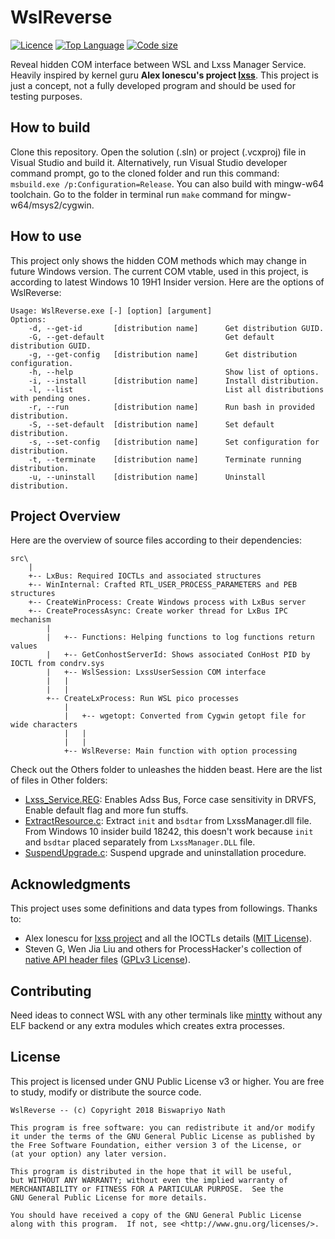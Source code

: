 # WslReverse

[![Licence](https://img.shields.io/github/license/Biswa96/WslReverse.svg?style=for-the-badge)](https://www.gnu.org/licenses/gpl-3.0.en.html)
[![Top Language](https://img.shields.io/github/languages/top/Biswa96/WslReverse.svg?style=for-the-badge)](https://github.com/Biswa96/WslReverse.git)
[![Code size](https://img.shields.io/github/languages/code-size/Biswa96/WslReverse.svg?style=for-the-badge)]()

Reveal hidden COM interface between WSL and Lxss Manager Service. Heavily inspired by kernel guru **Alex Ionescu's project [lxss](https://github.com/ionescu007/lxss)**. This project is just a concept, not a fully developed program and should be used for testing purposes. 

## How to build

Clone this repository. Open the solution (.sln) or project (.vcxproj) file in Visual Studio and build it. Alternatively, run Visual Studio developer command prompt, go to the cloned folder and run this command: `msbuild.exe /p:Configuration=Release`. You can also build with mingw-w64 toolchain. Go to the folder in terminal run `make` command for mingw-w64/msys2/cygwin. 

## How to use

This project only shows the hidden COM methods which may change in future Windows version. The current COM vtable, used in this project, is according to latest Windows 10 19H1 Insider version. Here are the options of WslReverse: 

```
Usage: WslReverse.exe [-] [option] [argument]
Options:
    -d, --get-id       [distribution name]      Get distribution GUID.
    -G, --get-default                           Get default distribution GUID.
    -g, --get-config   [distribution name]      Get distribution configuration.
    -h, --help                                  Show list of options.
    -i, --install      [distribution name]      Install distribution.
    -l, --list                                  List all distributions with pending ones.
    -r, --run          [distribution name]      Run bash in provided distribution.
    -S, --set-default  [distribution name]      Set default distribution.
    -s, --set-config   [distribution name]      Set configuration for distribution.
    -t, --terminate    [distribution name]      Terminate running distribution.
    -u, --uninstall    [distribution name]      Uninstall distribution.
```

## Project Overview

Here are the overview of source files according to their dependencies:

```
src\
    |
    +-- LxBus: Required IOCTLs and associated structures
    +-- WinInternal: Crafted RTL_USER_PROCESS_PARAMETERS and PEB structures
    +-- CreateWinProcess: Create Windows process with LxBus server
    +-- CreateProcessAsync: Create worker thread for LxBus IPC mechanism
        |
        |   +-- Functions: Helping functions to log functions return values
        |   +-- GetConhostServerId: Shows associated ConHost PID by IOCTL from condrv.sys
        |   +-- WslSession: LxssUserSession COM interface
        |   |
        |   |
        +-- CreateLxProcess: Run WSL pico processes
            |
            |   +-- wgetopt: Converted from Cygwin getopt file for wide characters
            |   |
            |   |
            +-- WslReverse: Main function with option processing
```

Check out the Others folder to unleashes the hidden beast. Here are the list of files in Other folders: 

* [Lxss_Service.REG](Others/Lxss_Service.REG): Enables Adss Bus, Force case sensitivity in DRVFS, Enable default flag and more fun stuffs. 
* [ExtractResource.c](Others/ExtractResource.c): Extract `init` and `bsdtar` from LxssManager.dll file. From Windows 10 insider build 18242, this doesn't work because `init` and `bsdtar` placed separately from `LxssManager.DLL` file. 
* [SuspendUpgrade.c](Others/SuspendUpgrade.c): Suspend upgrade and uninstallation procedure. 

## Acknowledgments

This project uses some definitions and data types from followings. Thanks to:

* Alex Ionescu for [lxss project][1] and all the IOCTLs details ([MIT License][2]). 
* Steven G, Wen Jia Liu and others for ProcessHacker's collection of [native API header files][3] ([GPLv3 License][4]). 

## Contributing

Need ideas to connect WSL with any other terminals like [mintty][5] without any ELF backend or any extra modules which creates extra processes. 

## License 

This project is licensed under GNU Public License v3 or higher. You are free to study, modify or distribute the source code. 

```
WslReverse -- (c) Copyright 2018 Biswapriyo Nath

This program is free software: you can redistribute it and/or modify
it under the terms of the GNU General Public License as published by
the Free Software Foundation, either version 3 of the License, or
(at your option) any later version.

This program is distributed in the hope that it will be useful,
but WITHOUT ANY WARRANTY; without even the implied warranty of
MERCHANTABILITY or FITNESS FOR A PARTICULAR PURPOSE.  See the
GNU General Public License for more details.

You should have received a copy of the GNU General Public License
along with this program.  If not, see <http://www.gnu.org/licenses/>.
```

<!--Links-->
[1]: https://github.com/ionescu007/lxss
[2]: https://github.com/ionescu007/lxss/blob/master/LICENSE
[3]: https://github.com/processhacker/processhacker/tree/master/phnt
[4]: https://github.com/processhacker/processhacker/blob/master/LICENSE.txt
[5]: https://github.com/mintty/mintty
